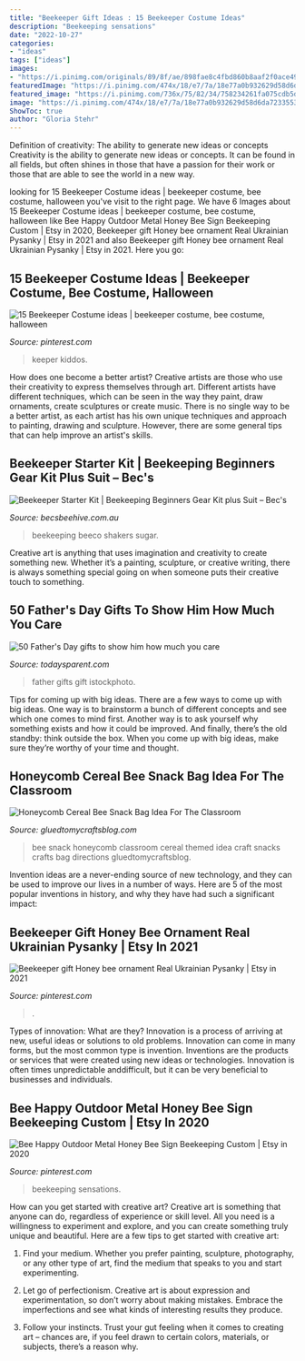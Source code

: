 ```yaml
---
title: "Beekeeper Gift Ideas : 15 Beekeeper Costume Ideas"
description: "Beekeeping sensations"
date: "2022-10-27"
categories:
- "ideas"
tags: ["ideas"]
images:
- "https://i.pinimg.com/originals/89/8f/ae/898fae8c4fbd860b8aaf2f0ace495c4a.jpg"
featuredImage: "https://i.pinimg.com/474x/18/e7/7a/18e77a0b932629d58d6da7233553338b--bee-keeper-costume-diy-bee-costume.jpg"
featured_image: "https://i.pinimg.com/736x/75/82/34/758234261fa075cdb5d3854713e373ae.jpg"
image: "https://i.pinimg.com/474x/18/e7/7a/18e77a0b932629d58d6da7233553338b--bee-keeper-costume-diy-bee-costume.jpg"
ShowToc: true
author: "Gloria Stehr"
---
```



Definition of creativity: The ability to generate new ideas or concepts
Creativity is the ability to generate new ideas or concepts. It can be found in all fields, but often shines in those that have a passion for their work or those that are able to see the world in a new way.

	

		
looking for 15 Beekeeper Costume ideas | beekeeper costume, bee costume, halloween you've visit to the right page. We have 6 Images about 15 Beekeeper Costume ideas | beekeeper costume, bee costume, halloween like Bee Happy Outdoor Metal Honey Bee Sign Beekeeping Custom | Etsy in 2020, Beekeeper gift Honey bee ornament Real Ukrainian Pysanky | Etsy in 2021 and also Beekeeper gift Honey bee ornament Real Ukrainian Pysanky | Etsy in 2021. Here you go:
		
    
## 15 Beekeeper Costume Ideas | Beekeeper Costume, Bee Costume, Halloween

<img loading=lazy src="https://i.pinimg.com/474x/18/e7/7a/18e77a0b932629d58d6da7233553338b--bee-keeper-costume-diy-bee-costume.jpg" onerror="this.onerror=null;this.src='https://tse1.mm.bing.net/th?id=OIP.T2IJeWTJgAmdNSQlRa24DwAAAA&amp;pid=15.1';" alt="15 Beekeeper Costume ideas | beekeeper costume, bee costume, halloween">

_Source: pinterest.com_

>keeper kiddos. 

	

How does one become a better artist?
Creative artists are those who use their creativity to express themselves through art. Different artists have different techniques, which can be seen in the way they paint, draw ornaments, create sculptures or create music. There is no single way to be a better artist, as each artist has his own unique techniques and approach to painting, drawing and sculpture. However, there are some general tips that can help improve an artist's skills.

    
## Beekeeper Starter Kit | Beekeeping Beginners Gear Kit Plus Suit – Bec&#039;s

<img loading=lazy src="https://cdn.shopify.com/s/files/1/1380/0599/products/beginnerskit1_1024x1024.jpg?v=1623885532" onerror="this.onerror=null;this.src='https://tse3.mm.bing.net/th?id=OIP.jffY8hj5TQM2PmUUzg3Z7gHaE8&amp;pid=15.1';" alt="Beekeeper Starter Kit | Beekeeping Beginners Gear Kit plus Suit – Bec&#039;s">

_Source: becsbeehive.com.au_

>beekeeping beeco shakers sugar. 

	

Creative art is anything that uses imagination and creativity to create something new. Whether it’s a painting, sculpture, or creative writing, there is always something special going on when someone puts their creative touch to something.

    
## 50 Father&#039;s Day Gifts To Show Him How Much You Care

<img loading=lazy src="https://www.todaysparent.com/wp-content/uploads/2020/06/fathers-day-gifts-feature-767x431.jpg" onerror="this.onerror=null;this.src='https://tse1.mm.bing.net/th?id=OIP.PqHhaySgmXZQeAfQ7u7FEgHaEK&amp;pid=15.1';" alt="50 Father&#039;s Day gifts to show him how much you care">

_Source: todaysparent.com_

>father gifts gift istockphoto. 

	

Tips for coming up with big ideas.
There are a few ways to come up with big ideas. One way is to brainstorm a bunch of different concepts and see which one comes to mind first. Another way is to ask yourself why something exists and how it could be improved. And finally, there’s the old standby: think outside the box. When you come up with big ideas, make sure they’re worthy of your time and thought.

    
## Honeycomb Cereal Bee Snack Bag Idea For The Classroom

<img loading=lazy src="https://www.gluedtomycraftsblog.com/wp-content/uploads/2018/04/honeycomb-bee-classroom-snack-idea-4.jpg" onerror="this.onerror=null;this.src='https://tse4.mm.bing.net/th?id=OIP.h7Dmw8kL6CGElAv3LaZhiQHaE8&amp;pid=15.1';" alt="Honeycomb Cereal Bee Snack Bag Idea For The Classroom">

_Source: gluedtomycraftsblog.com_

>bee snack honeycomb classroom cereal themed idea craft snacks crafts bag directions gluedtomycraftsblog. 

	

Invention ideas are a never-ending source of new technology, and they can be used to improve our lives in a number of ways. Here are 5 of the most popular inventions in history, and why they have had such a significant impact:

    
## Beekeeper Gift Honey Bee Ornament Real Ukrainian Pysanky | Etsy In 2021

<img loading=lazy src="https://i.pinimg.com/736x/75/82/34/758234261fa075cdb5d3854713e373ae.jpg" onerror="this.onerror=null;this.src='https://tse3.mm.bing.net/th?id=OIP.PmN896y8BYEG1xndzpWQNwAAAA&amp;pid=15.1';" alt="Beekeeper gift Honey bee ornament Real Ukrainian Pysanky | Etsy in 2021">

_Source: pinterest.com_

>. 

	

Types of innovation: What are they?
Innovation is a process of arriving at new, useful ideas or solutions to old problems. Innovation can come in many forms, but the most common type is invention. Inventions are the products or services that were created using new ideas or technologies. Innovation is often times unpredictable anddifficult, but it can be very beneficial to businesses and individuals.

    
## Bee Happy Outdoor Metal Honey Bee Sign Beekeeping Custom | Etsy In 2020

<img loading=lazy src="https://i.pinimg.com/originals/89/8f/ae/898fae8c4fbd860b8aaf2f0ace495c4a.jpg" onerror="this.onerror=null;this.src='https://tse2.mm.bing.net/th?id=OIP.yBEh2m_32G6zIiHFo2um6QHaHa&amp;pid=15.1';" alt="Bee Happy Outdoor Metal Honey Bee Sign Beekeeping Custom | Etsy in 2020">

_Source: pinterest.com_

>beekeeping sensations. 

	

How can you get started with creative art?
Creative art is something that anyone can do, regardless of experience or skill level. All you need is a willingness to experiment and explore, and you can create something truly unique and beautiful. Here are a few tips to get started with creative art:
1. Find your medium. Whether you prefer painting, sculpture, photography, or any other type of art, find the medium that speaks to you and start experimenting.

2. Let go of perfectionism. Creative art is about expression and experimentation, so don’t worry about making mistakes. Embrace the imperfections and see what kinds of interesting results they produce.

3. Follow your instincts. Trust your gut feeling when it comes to creating art – chances are, if you feel drawn to certain colors, materials, or subjects, there’s a reason why.

